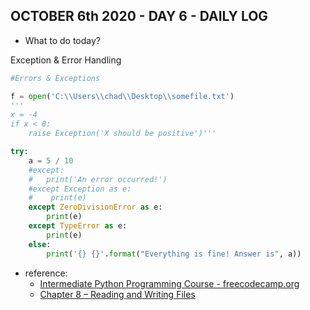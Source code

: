 ## OCTOBER 6th 2020 - DAY 6 - DAILY LOG ##

* What to do today?

Exception & Error Handling

```python
#Errors & Exceptions

f = open('C:\\Users\\chad\\Desktop\\somefile.txt')
'''
x = -4
if x < 0:
    raise Exception('X should be positive')'''

try:
    a = 5 / 10
    #except:
    #   print('An error occurred!')
    #except Exception as e:
    #    print(e)
    except ZeroDivisionError as e:
        print(e)
    except TypeError as e:
        print(e)
    else:
        print('{} {}'.format("Everything is fine! Answer is", a))
```


* reference: 
    * [Intermediate Python Programming Course - freecodecamp.org](https://youtu.be/HGOBQPFzWKo?t=7448)
    * [Chapter 8 – Reading and Writing Files](https://automatetheboringstuff.com/chapter8/)


